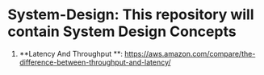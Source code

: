 # System-Design: This repository will contain System Design Concepts

1. **Latency And Throughput **: https://aws.amazon.com/compare/the-difference-between-throughput-and-latency/
